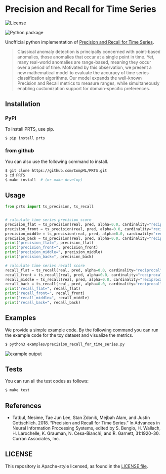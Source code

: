 # Precision and Recall for Time Series

[![License](https://img.shields.io/badge/License-Apache%202.0-blue.svg)](https://opensource.org/licenses/Apache-2.0)

![Python package](https://github.com/CompML/PRTS/workflows/Python%20package/badge.svg?branch=main)

Unofficial python implementation of [Precision and Recall for Time Series](https://papers.nips.cc/paper/2018/file/8f468c873a32bb0619eaeb2050ba45d1-Paper.pdf).

>Classical anomaly detection is principally concerned with point-based anomalies, those anomalies that occur at a single point in time. Yet, many real-world anomalies are range-based, meaning they occur over a period of time. Motivated by this observation, we present a new mathematical model to evaluate the accuracy of time series classification algorithms. Our model expands the well-known Precision and Recall metrics to measure ranges, while simultaneously enabling customization support for domain-specific preferences.

## Installation


### PyPI

To install PRTS, use pip.

```bash
$ pip install prts
```

### from github
You can also use the following command to install.

```bash
$ git clone https://github.com/CompML/PRTS.git
$ cd PRTS
$ make install  # (or make develop)
```

## Usage

```python
from prts import ts_precision, ts_recall


# calculate time series precision score
precision_flat = ts_precision(real, pred, alpha=0.0, cardinality="reciprocal", bias="flat")
precision_front = ts_precision(real, pred, alpha=0.0, cardinality="reciprocal", bias="front")
precision_middle = ts_precision(real, pred, alpha=0.0, cardinality="reciprocal", bias="middle")
precision_back = ts_precision(real, pred, alpha=0.0, cardinality="reciprocal", bias="back")
print("precision_flat=", precision_flat)
print("precision_front=", precision_front)
print("precision_middle=", precision_middle)
print("precision_back=", precision_back)

# calculate time series recall score
recall_flat = ts_recall(real, pred, alpha=0.0, cardinality="reciprocal", bias="flat")
recall_front = ts_recall(real, pred, alpha=0.0, cardinality="reciprocal", bias="front")
recall_middle = ts_recall(real, pred, alpha=0.0, cardinality="reciprocal", bias="middle")
recall_back = ts_recall(real, pred, alpha=0.0, cardinality="reciprocal", bias="back")
print("recall_flat=", recall_flat)
print("recall_front=", recall_front)
print("recall_middle=", recall_middle)
print("recall_back=", recall_back)
```

## Examples

We provide a simple example code.
By the following command you can run the example code for the toy dataset and visualize the metrics.

```bash
$ python3 examples/precision_recall_for_time_series.py
```

![example output](./examples/example.png)

## Tests

You can run all the test codes as follows:

```bash
$ make test
```

## References
* Tatbul, Nesime, Tae Jun Lee, Stan Zdonik, Mejbah Alam, and Justin Gottschlich. 2018. “Precision and Recall for Time Series.” In Advances in Neural Information Processing Systems, edited by S. Bengio, H. Wallach, H. Larochelle, K. Grauman, N. Cesa-Bianchi, and R. Garnett, 31:1920–30. Curran Associates, Inc.

## LICENSE
This repository is Apache-style licensed, as found in the [LICENSE file](LICENSE).
